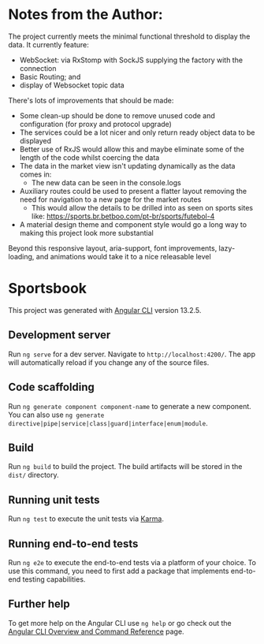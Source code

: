
# Notes from the Author: 
The project currently meets the minimal functional threshold to display the data. It currently feature:

- WebSocket: via RxStomp with SockJS supplying the factory with the connection 
- Basic Routing; and
- display of Websocket topic data

There's lots of improvements that should be made:

- Some clean-up should be done to remove unused code and configuration (for proxy and protocol upgrade)
- The services could be a lot nicer and only return ready object data to be displayed
- Better use of RxJS would allow this and maybe eliminate some of the length of the code whilst coercing the data
- The data in the market view isn't updating dynamically as the data comes in:
    - The new data can be seen in the console.logs  
- Auxiliary routes could be used to present a flatter layout removing the need for navigation to a new page for the market routes
    - This would allow the details to be drilled into as seen on sports sites like: https://sports.br.betboo.com/pt-br/sports/futebol-4 
- A material design theme and component style would go a long way to making this project look more substantial

Beyond this responsive layout, aria-support, font improvements, lazy-loading, and animations would take it to a nice releasable level 








# Sportsbook

This project was generated with [Angular CLI](https://github.com/angular/angular-cli) version 13.2.5.

## Development server

Run `ng serve` for a dev server. Navigate to `http://localhost:4200/`. The app will automatically reload if you change any of the source files.

## Code scaffolding

Run `ng generate component component-name` to generate a new component. You can also use `ng generate directive|pipe|service|class|guard|interface|enum|module`.

## Build

Run `ng build` to build the project. The build artifacts will be stored in the `dist/` directory.

## Running unit tests

Run `ng test` to execute the unit tests via [Karma](https://karma-runner.github.io).

## Running end-to-end tests

Run `ng e2e` to execute the end-to-end tests via a platform of your choice. To use this command, you need to first add a package that implements end-to-end testing capabilities.

## Further help

To get more help on the Angular CLI use `ng help` or go check out the [Angular CLI Overview and Command Reference](https://angular.io/cli) page.
